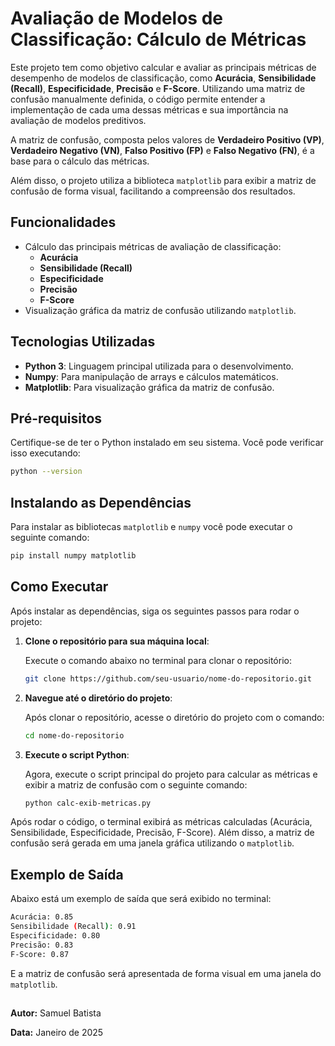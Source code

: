 # Avaliação de Modelos de Classificação: Cálculo de Métricas

Este projeto tem como objetivo calcular e avaliar as principais métricas de desempenho de modelos de classificação, como **Acurácia**, **Sensibilidade (Recall)**, **Especificidade**, **Precisão** e **F-Score**. Utilizando uma matriz de confusão manualmente definida, o código permite entender a implementação de cada uma dessas métricas e sua importância na avaliação de modelos preditivos.

A matriz de confusão, composta pelos valores de **Verdadeiro Positivo (VP)**, **Verdadeiro Negativo (VN)**, **Falso Positivo (FP)** e **Falso Negativo (FN)**, é a base para o cálculo das métricas.

Além disso, o projeto utiliza a biblioteca `matplotlib` para exibir a matriz de confusão de forma visual, facilitando a compreensão dos resultados.

## Funcionalidades

- Cálculo das principais métricas de avaliação de classificação:
  - **Acurácia**
  - **Sensibilidade (Recall)**
  - **Especificidade**
  - **Precisão**
  - **F-Score**
- Visualização gráfica da matriz de confusão utilizando `matplotlib`.

## Tecnologias Utilizadas

- **Python 3**: Linguagem principal utilizada para o desenvolvimento.
- **Numpy**: Para manipulação de arrays e cálculos matemáticos.
- **Matplotlib**: Para visualização gráfica da matriz de confusão.

## Pré-requisitos

Certifique-se de ter o Python instalado em seu sistema. Você pode verificar isso executando:

```bash
python --version
```
## Instalando as Dependências

Para instalar as bibliotecas `matplotlib` e `numpy` você pode executar o seguinte comando:

```bash
pip install numpy matplotlib
```
## Como Executar

Após instalar as dependências, siga os seguintes passos para rodar o projeto:

1. **Clone o repositório para sua máquina local**:

   Execute o comando abaixo no terminal para clonar o repositório:
   
    ```bash
    git clone https://github.com/seu-usuario/nome-do-repositorio.git
    ```

2. **Navegue até o diretório do projeto**:

   Após clonar o repositório, acesse o diretório do projeto com o comando:
   
    ```bash
    cd nome-do-repositorio
    ```

3. **Execute o script Python**:

   Agora, execute o script principal do projeto para calcular as métricas e exibir a matriz de confusão com o seguinte comando:
   
    ```bash
    python calc-exib-metricas.py
    ```

Após rodar o código, o terminal exibirá as métricas calculadas (Acurácia, Sensibilidade, Especificidade, Precisão, F-Score). Além disso, a matriz de confusão será gerada em uma janela gráfica utilizando o `matplotlib`.

## Exemplo de Saída
Abaixo está um exemplo de saída que será exibido no terminal:

 ```bash
Acurácia: 0.85
Sensibilidade (Recall): 0.91
Especificidade: 0.80
Precisão: 0.83
F-Score: 0.87
```
E a matriz de confusão será apresentada de forma visual em uma janela do `matplotlib`.

## 

**Autor:** Samuel Batista 

**Data:** Janeiro de 2025
